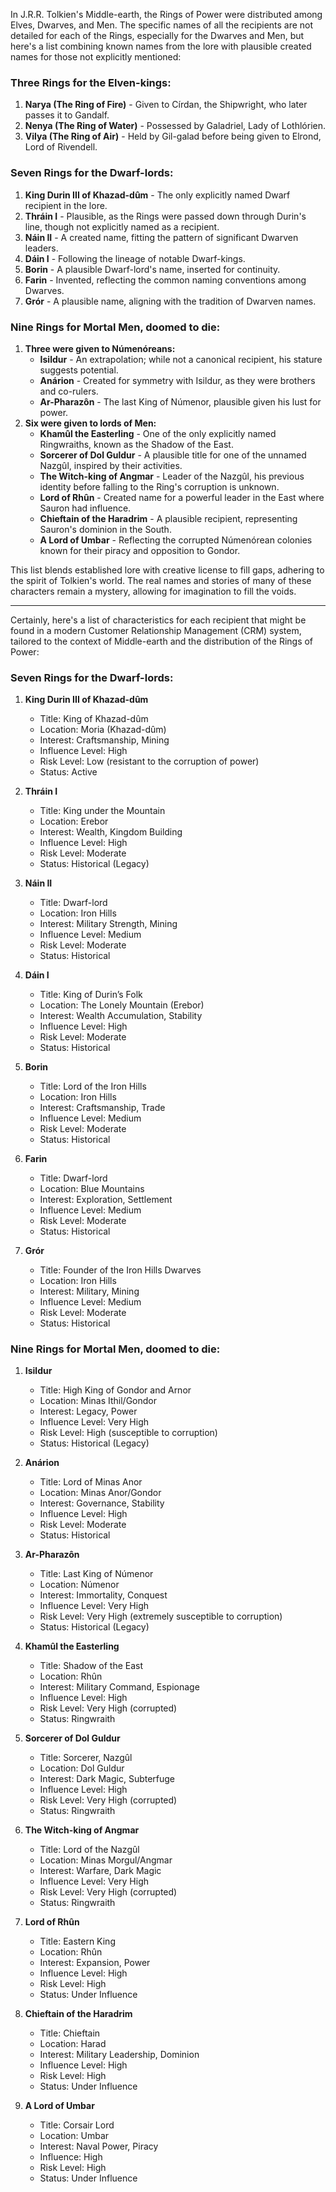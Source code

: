 In J.R.R. Tolkien's Middle-earth, the Rings of Power were distributed among Elves, Dwarves, and Men. The specific names of all the recipients are not detailed for each of the Rings, especially for the Dwarves and Men, but here's a list combining known names from the lore with plausible created names for those not explicitly mentioned:

### Three Rings for the Elven-kings:
1. **Narya (The Ring of Fire)** - Given to Círdan, the Shipwright, who later passes it to Gandalf.
2. **Nenya (The Ring of Water)** - Possessed by Galadriel, Lady of Lothlórien.
3. **Vilya (The Ring of Air)** - Held by Gil-galad before being given to Elrond, Lord of Rivendell.

### Seven Rings for the Dwarf-lords:
1. **King Durin III of Khazad-dûm** - The only explicitly named Dwarf recipient in the lore.
2. **Thráin I** - Plausible, as the Rings were passed down through Durin's line, though not explicitly named as a recipient.
3. **Náin II** - A created name, fitting the pattern of significant Dwarven leaders.
4. **Dáin I** - Following the lineage of notable Dwarf-kings.
5. **Borin** - A plausible Dwarf-lord's name, inserted for continuity.
6. **Farin** - Invented, reflecting the common naming conventions among Dwarves.
7. **Grór** - A plausible name, aligning with the tradition of Dwarven names.

### Nine Rings for Mortal Men, doomed to die:
1. **Three were given to Númenóreans:**
   - **Isildur** - An extrapolation; while not a canonical recipient, his stature suggests potential.
   - **Anárion** - Created for symmetry with Isildur, as they were brothers and co-rulers.
   - **Ar-Pharazôn** - The last King of Númenor, plausible given his lust for power.
2. **Six were given to lords of Men:**
   - **Khamûl the Easterling** - One of the only explicitly named Ringwraiths, known as the Shadow of the East.
   - **Sorcerer of Dol Guldur** - A plausible title for one of the unnamed Nazgûl, inspired by their activities.
   - **The Witch-king of Angmar** - Leader of the Nazgûl, his previous identity before falling to the Ring's corruption is unknown.
   - **Lord of Rhûn** - Created name for a powerful leader in the East where Sauron had influence.
   - **Chieftain of the Haradrim** - A plausible recipient, representing Sauron's dominion in the South.
   - **A Lord of Umbar** - Reflecting the corrupted Númenórean colonies known for their piracy and opposition to Gondor.

This list blends established lore with creative license to fill gaps, adhering to the spirit of Tolkien's world. The real names and stories of many of these characters remain a mystery, allowing for imagination to fill the voids.


------

Certainly, here's a list of characteristics for each recipient that might be found in a modern Customer Relationship Management (CRM) system, tailored to the context of Middle-earth and the distribution of the Rings of Power:

### Seven Rings for the Dwarf-lords:

1. **King Durin III of Khazad-dûm**
   - Title: King of Khazad-dûm
   - Location: Moria (Khazad-dûm)
   - Interest: Craftsmanship, Mining
   - Influence Level: High
   - Risk Level: Low (resistant to the corruption of power)
   - Status: Active

2. **Thráin I**
   - Title: King under the Mountain
   - Location: Erebor
   - Interest: Wealth, Kingdom Building
   - Influence Level: High
   - Risk Level: Moderate
   - Status: Historical (Legacy)

3. **Náin II**
   - Title: Dwarf-lord
   - Location: Iron Hills
   - Interest: Military Strength, Mining
   - Influence Level: Medium
   - Risk Level: Moderate
   - Status: Historical

4. **Dáin I**
   - Title: King of Durin’s Folk
   - Location: The Lonely Mountain (Erebor)
   - Interest: Wealth Accumulation, Stability
   - Influence Level: High
   - Risk Level: Moderate
   - Status: Historical

5. **Borin**
   - Title: Lord of the Iron Hills
   - Location: Iron Hills
   - Interest: Craftsmanship, Trade
   - Influence Level: Medium
   - Risk Level: Moderate
   - Status: Historical

6. **Farin**
   - Title: Dwarf-lord
   - Location: Blue Mountains
   - Interest: Exploration, Settlement
   - Influence Level: Medium
   - Risk Level: Moderate
   - Status: Historical

7. **Grór**
   - Title: Founder of the Iron Hills Dwarves
   - Location: Iron Hills
   - Interest: Military, Mining
   - Influence Level: Medium
   - Risk Level: Moderate
   - Status: Historical

### Nine Rings for Mortal Men, doomed to die:

1. **Isildur**
   - Title: High King of Gondor and Arnor
   - Location: Minas Ithil/Gondor
   - Interest: Legacy, Power
   - Influence Level: Very High
   - Risk Level: High (susceptible to corruption)
   - Status: Historical (Legacy)

2. **Anárion**
   - Title: Lord of Minas Anor
   - Location: Minas Anor/Gondor
   - Interest: Governance, Stability
   - Influence Level: High
   - Risk Level: Moderate
   - Status: Historical

3. **Ar-Pharazôn**
   - Title: Last King of Númenor
   - Location: Númenor
   - Interest: Immortality, Conquest
   - Influence Level: Very High
   - Risk Level: Very High (extremely susceptible to corruption)
   - Status: Historical (Legacy)

4. **Khamûl the Easterling**
   - Title: Shadow of the East
   - Location: Rhûn
   - Interest: Military Command, Espionage
   - Influence Level: High
   - Risk Level: Very High (corrupted)
   - Status: Ringwraith

5. **Sorcerer of Dol Guldur**
   - Title: Sorcerer, Nazgûl
   - Location: Dol Guldur
   - Interest: Dark Magic, Subterfuge
   - Influence Level: High
   - Risk Level: Very High (corrupted)
   - Status: Ringwraith

6. **The Witch-king of Angmar**
   - Title: Lord of the Nazgûl
   - Location: Minas Morgul/Angmar
   - Interest: Warfare, Dark Magic
   - Influence Level: Very High
   - Risk Level: Very High (corrupted)
   - Status: Ringwraith

7. **Lord of Rhûn**
   - Title: Eastern King
   - Location: Rhûn
   - Interest: Expansion, Power
   - Influence Level: High
   - Risk Level: High
   - Status: Under Influence

8. **Chieftain of the Haradrim**
   - Title: Chieftain
   - Location: Harad
   - Interest: Military Leadership, Dominion
   - Influence Level: High
   - Risk Level: High
   - Status: Under Influence

9. **A Lord of Umbar**
   - Title: Corsair Lord
   - Location: Umbar
   - Interest: Naval Power, Piracy
   - Influence: High
    - Risk Level: High
    - Status: Under Influence
    